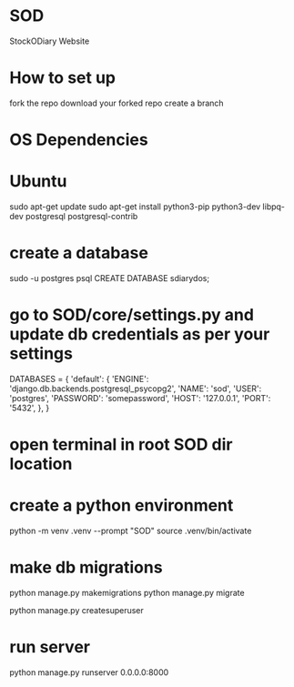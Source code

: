 # SOD
StockODiary Website

# How to set up
fork the repo
download your forked repo
create a branch

# OS Dependencies

# Ubuntu

sudo apt-get update
sudo apt-get install python3-pip python3-dev libpq-dev postgresql postgresql-contrib

# create a database

sudo -u postgres psql
CREATE DATABASE sdiarydos;

# go to SOD/core/settings.py and update db credentials as per your settings

DATABASES = {
    'default': {
            'ENGINE': 'django.db.backends.postgresql_psycopg2',
            'NAME': 'sod', 
            'USER': 'postgres', 
            'PASSWORD': 'somepassword',
            'HOST': '127.0.0.1', 
            'PORT': '5432',
        },
}

# open terminal in root SOD dir location

# create a python environment
python -m venv .venv --prompt "SOD"
source .venv/bin/activate

# make db migrations
python manage.py makemigrations
python manage.py migrate

python manage.py createsuperuser

# run server
python manage.py runserver 0.0.0.0:8000